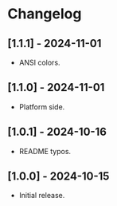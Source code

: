 # Changelog

## [1.1.1] - 2024-11-01

* ANSI colors.

## [1.1.0] - 2024-11-01

* Platform side.

## [1.0.1] - 2024-10-16

* README typos.

## [1.0.0] - 2024-10-15

* Initial release.